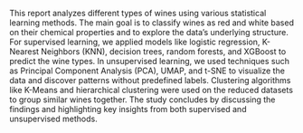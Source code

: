  This report analyzes different types of wines using various statistical learning methods.
 The main goal is to classify wines as red and white based on their chemical properties and
 to explore the data’s underlying structure. For supervised learning, we applied models like
 logistic regression, K-Nearest Neighbors (KNN), decision trees, random forests, and XGBoost
 to predict the wine types. In unsupervised learning, we used techniques such as Principal
 Component Analysis (PCA), UMAP, and t-SNE to visualize the data and discover patterns
 without predefined labels. Clustering algorithms like K-Means and hierarchical clustering were
 used on the reduced datasets to group similar wines together. The study concludes by discussing
 the findings and highlighting key insights from both supervised and unsupervised methods.
